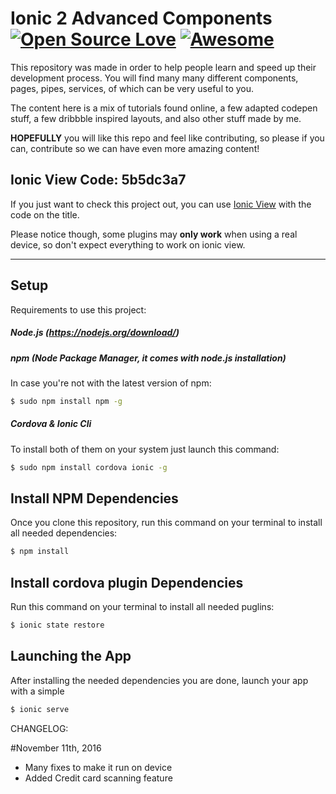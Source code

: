 # Ionic 2 Advanced Components [![Open Source Love](https://badges.frapsoft.com/os/v1/open-source.svg?v=103)](https://github.com/ellerbrock/open-source-badge/)    [![Awesome](https://cdn.rawgit.com/sindresorhus/awesome/d7305f38d29fed78fa85652e3a63e154dd8e8829/media/badge.svg)](https://github.com/sindresorhus/awesome)

This repository was made in order to help people learn and speed up their development process.
You will find many many different components, pages, pipes, services, of which can be very useful to you. 

The content here is a mix of tutorials found online, a few adapted codepen stuff, a few dribbble inspired layouts, and also other stuff made by me.

**HOPEFULLY** you will like this repo and feel like contributing, so please if you can, contribute so we can have even more amazing content!  

## Ionic View Code: 5b5dc3a7

If you just want to check this project out, you can use [Ionic View](http://view.ionic.io/) with the code on the title.

Please notice though, some plugins may **only work** when using a real device, so don't expect everything to work on ionic view.

****


## Setup

Requirements to use this project:

##### Node.js (https://nodejs.org/download/)

##### npm (Node Package Manager, it comes with node.js installation)
In case you're not with the latest version of npm:
```sh
$ sudo npm install npm -g
```

##### Cordova & Ionic Cli
To install both of them on your system just launch this command:
```sh
$ sudo npm install cordova ionic -g
``` 

## Install NPM Dependencies
Once you clone this repository, run this command on your terminal to install all needed dependencies:
```sh
$ npm install
```

## Install cordova plugin Dependencies
Run this command on your terminal to install all needed puglins:
```sh
$ ionic state restore
```

## Launching the App
After installing the needed dependencies you are done, launch your app with a simple
```sh
$ ionic serve
```


CHANGELOG: 


#November 11th, 2016
- Many fixes to make it run on device
- Added Credit card scanning feature
